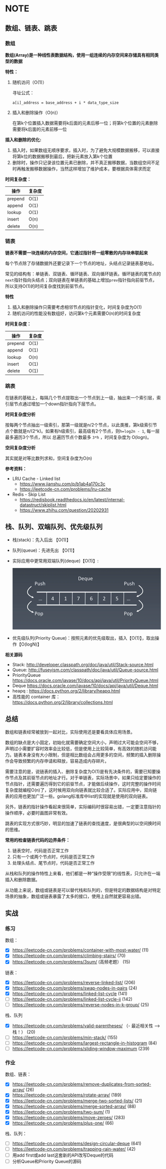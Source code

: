 # NOTE

## 数组、链表、跳表

### 数组

**数组(Array)是一种线性表数据结构，使用一组连续的内存空间来存储具有相同类型的数据**

**特性：**

1. 随机访问（O(1)）

    寻址公式：

    ```
    a[i]_address = base_address + i * data_type_size
    ```
2. 插入和删除操作（O(n)）

    在第k个位置插入数据需要将k后面的元素后移一位；将第k个位置的元素删除需要将k后面的元素前移一位

**插入和删除的优化:**

1. 插入时，如果数组无顺序要求，插入时，为了避免大规模数据搬移，可以直接将第k位的数据搬移到最后，把新元素放入第k个位置
2. 删除时，操作只记录该位置元素已删除，并不真正搬移数据，当数组空间不足时再触发搬移数据操作，当然这样增加了维护成本，要根据具体需求而定

**时间复杂度：**

| 操作 | 复杂度 |
|-----|-------|
| prepend | O(1) |
| append  | O(1) |
| lookup  | O(1) |
| insert  | O(n) | 
| delete  | O(n) |

### 链表

**链表不需要一块连续的内存空间，它通过指针将一组零散的内存块串联起来**

每个节点除了存储数据外还要记录下一个节点的地址，头结点记录链表基地址。

常见的结构有：单链表、双链表、循环链表、双向循环链表。循环链表的尾节点的`next`指针指向头结点；双向链表在单链表的基础上增加`prev`指针指向前驱节点，所以支持O(1)的时间复杂度找到前驱节点。

**特性**

1. 插入和删除操作只需要考虑相邻节点的指针变化，时间复杂度为O(1)
2. 随机访问的性能没有数组好，访问第k个元素需要O(n)的时间复杂度

**时间复杂度：**

| 操作 | 复杂度 |
|-----|-------|
| prepend | O(1) |
| append  | O(1) |
| lookup  | O(n) |
| insert  | O(1) | 
| delete  | O(1) |

### 跳表

在链表的基础上，每隔几个节点提取出一个节点到上一级，抽出来一个索引层，索引层节点通过增加一个down指针指向下层节点。

**时间复杂度分析**

按每两个节点抽出一级索引，那第一级就是n/2个节点，以此类推，第k级索引节点个数就是n/(2^k)。如果有h级索引，最高级有2个节点，则`h=log2n - 1`, 每一层最多遍历3个节点，所以
总遍历节点个数最多 `3*h` ，时间复杂度为 O(logn)。

**空间复杂度分析**

其实就是对等比数列求和，空间复杂度为O(n)

**参考资料：**

* LRU Cache - Linked list
    * https://www.jianshu.com/p/b1ab4a170c3c
    * https://leetcode-cn.com/problems/lru-cache
* Redis - Skip List
    * https://redisbook.readthedocs.io/en/latest/internal-datastruct/skiplist.html
    * https://www.zhihu.com/question/20202931

## 栈、队列、双端队列、优先级队列

* 栈(stack)：先入后出 【O(1)】
* 队列(queue)：先进先出 【O(1)】

* 实际应用中更常用双端队列(deque)【O(1)】:

    ![deque](./assets/deque.png)

* 优先级队列(Priority Queue)：按照元素的优先级取出，插入【O(1)】，取出操作【O(logN)】

**相关源码**

* Stack: http://developer.classpath.org/doc/java/util/Stack-source.html
* Queue: http://fuseyism.com/classpath/doc/java/util/Queue-source.html 
* PriorityQueue https://docs.oracle.com/javase/10/docs/api/java/util/PriorityQueue.html
* Deque https://docs.oracle.com/javase/10/docs/api/java/util/Deque.html
* heapq : https://docs.python.org/2/library/heapq.html
* 高性能的 container 库： https://docs.python.org/2/library/collections.html


## 总结

数组和链表经常被放到一起对比，实际使用还是要看具体应用场景。

数组的缺点是大小固定，初始化就需要确定空间大小，声明过大可能会空间不够，声明过小需要扩容时效率会比较低，但是使用上比较简单，有高效的随机访问能力。链表本身没有大小限制，但是相比数组会占用更多的空间，频繁的插入删除操作会导致频繁的内存申请和释放，容易造成内存碎片。

需要注意的是，说链表的插入、删除复杂度为O(1)是有先决条件的，需要已知要操作节点及其前驱节点的地址才行。对于单链表，实际场景中，如果只给定要操作的节点指针，还需要遍历得到它的前驱节点，才能做后续操作，这时完整的操作时间复杂度就编程O(n)了，这时候用双向向链表就比较合适了。实际应用中，双向链表的应用也更加广泛一些。golang标准库中list的实现就是使用的双向链表。

另外，链表的指针操作看起来很简单，实际编码时很容易出错，一定要注意指针的操作顺序，必要时画图非常有效。

跳表的实现方式很巧妙，明显的加速了链表的查找速度，是很典型的以空间换时间的思维。

**常用的检查链表代码的边界条件：**

1. 链表空时，代码是否正常工作
2. 只有一个或两个节点时，代码是否正常工作
3. 处理头结点、尾节点时，代码是否正常工作

从栈和队列的操作特性上来看，他们都是⼀种“操作受限”的线性表，只允许在⼀端插⼊和删除数据。

从功能上来说，数组或链表是可以替代栈和队列的，但是特定的数据结构是对特定场景的抽象，数组或链表暴露了太多的接口，使用上自然就更容易出错。

## 实战

### 练习

数组：

- [x] https://leetcode-cn.com/problems/container-with-most-water/  (11)
- [x] https://leetcode-cn.com/problems/climbing-stairs/  (70)
- [x] https://leetcode-cn.com/problems/3sum/ (高频老题） (15)

链表：

- [x] https://leetcode-cn.com/problems/reverse-linked-list/  (206)
- [x] https://leetcode-cn.com/problems/swap-nodes-in-pairs  (24)
- [x] https://leetcode-cn.com/problems/linked-list-cycle  (141)
- [ ] https://leetcode-cn.com/problems/linked-list-cycle-ii   (142)
- [ ] https://leetcode-cn.com/problems/reverse-nodes-in-k-group/  (25)

栈、队列

- [x] https://leetcode-cn.com/problems/valid-parentheses/ （- 最近相关性 —> 栈！） (20)
- [ ] https://leetcode-cn.com/problems/min-stack/  (155)
- [ ] https://leetcode-cn.com/problems/largest-rectangle-in-histogram  (84)
- [ ] https://leetcode-cn.com/problems/sliding-window-maximum  (239)

### 作业

数组、链表：

- [x] https://leetcode-cn.com/problems/remove-duplicates-from-sorted-array/ (26)
- [x] https://leetcode-cn.com/problems/rotate-array/ (189)
- [x] https://leetcode-cn.com/problems/merge-two-sorted-lists/ (21)
- [x] https://leetcode-cn.com/problems/merge-sorted-array/ (88)
- [x] https://leetcode-cn.com/problems/two-sum/ (1)
- [x] https://leetcode-cn.com/problems/move-zeroes/ (283) 
- [x] https://leetcode-cn.com/problems/plus-one/ (66)

栈、队列：

- [ ] https://leetcode-cn.com/problems/design-circular-deque  (641)
- [ ] https://leetcode-cn.com/problems/trapping-rain-water/  (42)
- [ ] 用add first或add last这套新的API改写Deque的代码
- [ ] 分析Queue和Priority Queue的源码
